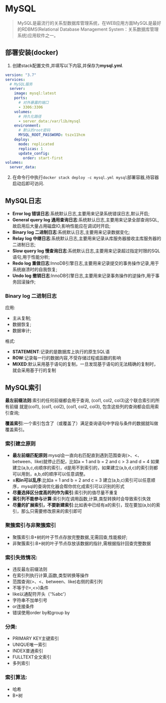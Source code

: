 # MySQL

> MySQL是最流行的关系型数据库管理系统，在WEB应用方面MySQL是最好的RDBMS(Relational Database Management System：关系数据库管理系统)应用软件之一。

## 部署安装(docker)

1. 创建stack配置文件,并填写以下内容,并保存为**mysql.yml**.
  ```yaml
  version: "3.7"
  services:
    # MySQL服务
    server:
      image: mysql:latest
      ports:
        # 对外暴露的端口
        - 3306:3306
      volumes:
        # 持久化路径
        - server_data:/var/lib/mysql
      environment:
        # 默认的root密码
        MYSQL_ROOT_PASSWORD: tszx11hcm
      deploy:
        mode: replicated
        replicas: 1
        update_config:
          order: start-first
  volumes:
    server_data:
  ```
2. 在命令行中执行`docker stack deploy -c mysql.yml mysql`部署容器,待容器启动后即可访问.

## MySQL日志

- **Error log 错误日志**:系统默认日志,主要用来记录系统错误日志,默认开启;
- **General query log 通用查询日志**:系统默认日志,主要用来记录全部查询SQL,故启用后大量占用磁盘IO,影响性能应在调试时开启;
- **Binary log 二进制日志**:系统默认日志,主要用来记录数据变化;
- **Relay log 中继日志**:系统默认日志,主要用来记录从库服务器接收主库服务器的二进制日志;
- **Slow query log 慢查询日志**:系统默认日志,主要用来记录超过指定时限的SQL语句,用于性能分析;
- **Redo log 重做日志**:InnoDB引擎日志,主要用来记录提交的事务操作记录,用于系统崩溃时的自我恢复;
- **Undo log 撤销日志**:InnoDB引擎日志,主要用来记录事务操作的逆操作,用于事务回滚操作;

### Binary log 二进制日志

应用:
- 主从复制;
- 数据恢复;
- 数据审计;

格式:
- **STATEMENT**:记录的是数据库上执行的原生SQL语
- **ROW**:记录每一行的数据内容,不受存储过程或函数的影响
- **MIXED**:默认采用基于语句的复制，一旦发现基于语句的无法精确的复制时，就会采用基于行的复制

## MySQL索引

**最左前缀法则**:索引的任何前缀都会用于查询, (col1, col2, col3)这个联合索引的所有前缀 就是(col1), (col1, col2), (col1, col2, col3), 包含这些列的查询都会启用索引查询;

**覆盖索引**:一个索引包含了（或覆盖了）满足查询语句中字段与条件的数据就叫做覆盖索引。

### 索引建立原则
- **最左前缀匹配原则**:mysql会一直向右匹配直到遇到范围查询(>、<、between、like)就停止匹配，比如a = 1 and b = 2 and c > 3 and d = 4 如果建立(a,b,c,d)顺序的索引，d是用不到索引的，如果建立(a,b,d,c)的索引则都可以用到，a,b,d的顺序可以任意调整。
- **=和in可以乱序**:比如a = 1 and b = 2 and c = 3 建立(a,b,c)索引可以任意顺序，mysql的查询优化器会帮你优化成索引可以识别的形式
- **尽量选择区分度高的列作为索引**:索引列的值尽量不重复
- **索引列不能参与计算**:索引列在调用函数,计算,类型转换时会导致索引失效
- **尽量的扩展索引，不要新建索引**:比如表中已经有a的索引，现在要加(a,b)的索引，那么只需要修改原来的索引即可

### 聚簇索引与非聚簇索引

- 聚簇索引:B+树的叶子节点存放完整数据,无需回查,性能极好;
- 非聚簇索引:B+树的叶子节点存放该数据的指针,需根据指针回查完整数据

### 索引失效情况:
- 违反最左前缀法则
- 在索引列执行计算,函数,类型转换等操作
- 范围查询(>、<、between、like)右侧的索引列
- 不等于(!=,<>)条件
- like以通配符开头（'%abc'）
- 字符串不加单引号
- or连接条件
- 错误使用order by和group by

### 分类:
- PRIMARY KEY主键索引
- UNIQUE唯一索引
- INDEX普通索引
- FULLTEXT全文索引
- 多列索引

### 索引算法:
- 哈希
- B+树